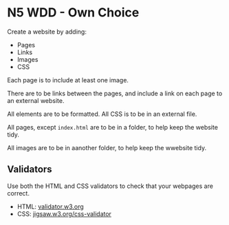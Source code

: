 # N5 WDD - Own Choice

Create a website by adding:

* Pages
* Links
* Images
* CSS

Each page is to include at least one image.

There are to be links between the pages, and include a link on each page to an external website.

All elements are to be formatted.  All CSS is to be in an external file.

All pages, except `index.html` are to be in a folder, to help keep the website tidy.

All images are to be in aanother folder, to help keep the wwebsite tidy.

## Validators

Use both the HTML and CSS validators to check that your webpages are correct.

* HTML: [validator.w3.org](https://validator.w3.org/)
* CSS: [jigsaw.w3.org/css-validator](https://jigsaw.w3.org/css-validator/)